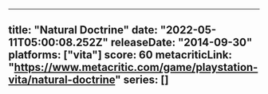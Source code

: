 
---
title: "Natural Doctrine"
date: "2022-05-11T05:00:08.252Z"
releaseDate: "2014-09-30"
platforms: ["vita"]
score: 60
metacriticLink: "https://www.metacritic.com/game/playstation-vita/natural-doctrine"
series: []
---
